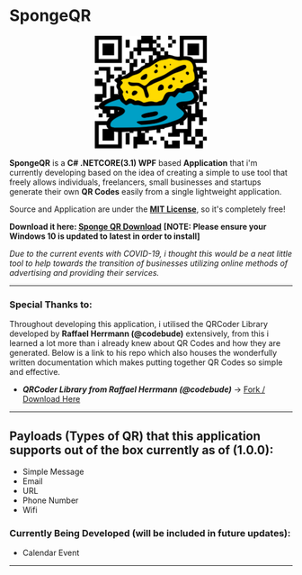 # SpongeQR

<p align="center">
  <img width="200" height="200" src="./Images/SpongeQR.png">
</p>

**SpongeQR** is a **C# .NETCORE(3.1) WPF** based **Application** that i'm currently developing based on the idea of creating a simple to use tool that freely allows
individuals, freelancers, small businesses and startups generate their own **QR Codes** easily from a single lightweight application.

Source and Application are under the [**MIT License**](https://github.com/youugotssponged/SpongeQR/blob/main/LICENSE), so it's completely free!

**Download it here: [Sponge QR Download](https://github.com/youugotssponged/SpongeQR/releases/tag/v1.0.0-release)**
**[NOTE: Please ensure your Windows 10 is updated to latest in order to install]**

_Due to the current events with COVID-19, i thought this would be a neat little tool to help towards the transition of 
businesses utilizing online methods of advertising and providing their services._

* * *

### Special Thanks to:
Throughout developing this application, i utilised the QRCoder Library developed by **Raffael Herrmann (@codebude)** extensively, 
from this i learned a lot more than i already knew about QR Codes and how they are generated. 
Below is a link to his repo which also houses the wonderfully written documentation which makes putting together QR Codes so simple and effective.

- **_QRCoder Library from Raffael Herrmann (@codebude)_** -> [Fork / Download Here](https://github.com/codebude/QRCoder)

* * *

## Payloads (Types of QR) that this application supports out of the box currently as of (1.0.0):
- Simple Message
- Email
- URL
- Phone Number
- Wifi

### Currently Being Developed (will be included in future updates):
- Calendar Event

* * *
